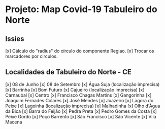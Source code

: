 # Projeto: Map Covid-19 Tabuleiro do Norte

## Issies

[x] Cálculo do "radius" do círculo do componente Regiao.
[x] Trocar os marcadores por circulos.

## Localidades de Tabuleiro do Norte - CE

[x] 08 de Junho
[x] 08 de Setembro
[x] Água Suja (localização imprecisa)
[x] Barrinha
[x] Bom Futuro
[x] Cajueiro (localização imprecisa)
[x] Carnaubal
[x] Centro
[x] Francisco Chagas Martins
[x] Gangorinha
[x] Joaquim Fernades Colares
[x] José Mendes
[x] Juazeiro
[x] Lagora do Peixe
[x] Lagoinha (localização imprecisa)
[x] Malhadinha
[x] Olho d'Água da Bica
[x] Barra do Feijão
[x] Pedra Preta
[x] Pedro Gomes da Costa
[x] Peixe Gordo
[x] Poço Barrento
[x] São Francisco
[x] São Vicente
[x] Vila Macena
